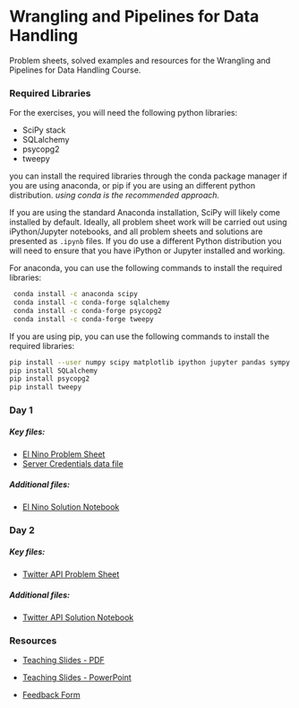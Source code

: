 # Wrangling and Pipelines for Data Handling

Problem sheets, solved examples and resources for the Wrangling and Pipelines for Data Handling Course.



### Required Libraries

For the exercises, you will need the following python libraries:

* SciPy stack
* SQLalchemy
* psycopg2
* tweepy

you can install the required libraries through the conda package manager if you are using anaconda, or pip if you are using an different python distribution. *using conda is the recommended approach.*

If you are using the standard Anaconda installation, SciPy will likely come installed by default. Ideally, all problem sheet work will be carried out using iPython/Jupyter notebooks, and all problem sheets and solutions are presented as `.ipynb` files. If you do use a different Python distribution you will need to ensure that you have iPython or Jupyter installed and working.

For anaconda, you can use the following commands to install the required libraries:

```sh
 conda install -c anaconda scipy
 conda install -c conda-forge sqlalchemy
 conda install -c conda-forge psycopg2
 conda install -c conda-forge tweepy
```

If you are using pip, you can use the following commands to install the required libraries:
```sh
pip install --user numpy scipy matplotlib ipython jupyter pandas sympy nose
pip install SQLalchemy
pip install psycopg2
pip install tweepy
```

### Day 1

##### Key files:

* [El Nino Problem Sheet](https://github.com/R-Strange/Data_Wrangling_Course_Oxford/blob/master/Day%201/elnino_PROBLEM.ipynb)
* [Server Credentials data file](https://github.com/R-Strange/Data_Wrangling_Course_Oxford/blob/master/Day%201/server_credentials.json)

##### Additional files:

* [El Nino Solution Notebook](https://github.com/R-Strange/Data_Wrangling_Course_Oxford/blob/master/Day%201/elnino_SOLVED.ipynb)

### Day 2

##### Key files:

* [Twitter API Problem Sheet](https://github.com/R-Strange/Data_Wrangling_Course_Oxford/blob/master/Day%202/twitter_api_PROBLEM.ipynb)

##### Additional files:

* [Twitter API Solution Notebook](https://github.com/R-Strange/Data_Wrangling_Course_Oxford/blob/master/Day%202/twitter_api_SOLVED.ipynb)

### Resources

* [Teaching Slides - PDF](https://github.com/R-Strange/Data_Wrangling_Course_Oxford/blob/master/Deck/Introduction%20to%20pipelines%20and%20wrangling%20-%20deck.pdf)

* [Teaching Slides - PowerPoint](https://github.com/R-Strange/Data_Wrangling_Course_Oxford/blob/master/Deck/Introduction%20to%20pipelines%20and%20wrangling%20-%20deck.pptx)

* [Feedback Form](https://forms.gle/ZbhLaLXqWXjhaybR9)
